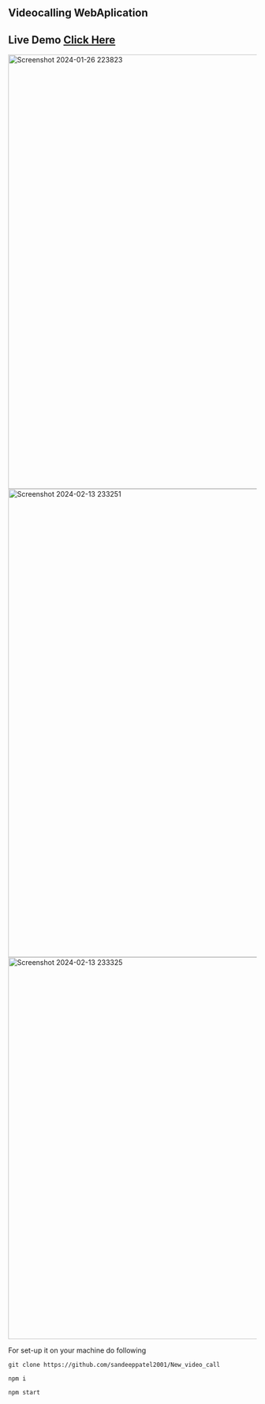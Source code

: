 ﻿## Videocalling WebAplication
## Live Demo [Click Here](https://sandeepcall.adaptable.app)

<img width="880" alt="Screenshot 2024-01-26 223823" src="https://github.com/sandeeppatel2001/New_video_call/assets/95873801/b3eaabc1-ff14-41e4-b29f-d08795a9aac7">
<img width="949" alt="Screenshot 2024-02-13 233251" src="https://github.com/sandeeppatel2001/New_video_call/assets/95873801/daf0747e-f292-4610-956e-f139916fcc3e">
<img width="774" alt="Screenshot 2024-02-13 233325" src="https://github.com/sandeeppatel2001/New_video_call/assets/95873801/348962dd-e2c3-4818-b2e7-bfe020e48ed1">

For set-up it on your machine do following
```
git clone https://github.com/sandeeppatel2001/New_video_call
```
```
npm i
```
```
npm start
```

